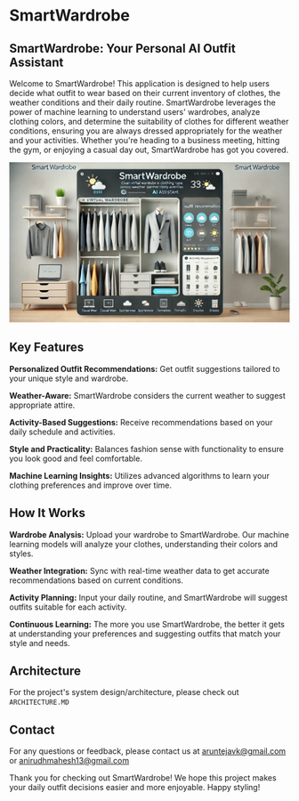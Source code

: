 # SmartWardrobe

## SmartWardrobe: Your Personal AI Outfit Assistant
Welcome to SmartWardrobe! This application is designed to help users decide what outfit to wear based on their current inventory of clothes, the weather conditions and their daily routine. SmartWardrobe leverages the power of machine learning to understand users' wardrobes, analyze clothing colors, and determine the suitability of clothes for different weather conditions, ensuring you are always dressed appropriately for the weather and your activities. Whether you're heading to a business meeting, hitting the gym, or enjoying a casual day out, SmartWardrobe has got you covered.

![image](src/public/images/cover-image.webp)


## Key Features
 **Personalized Outfit Recommendations:** Get outfit suggestions tailored to your unique style and wardrobe.

 **Weather-Aware:** SmartWardrobe considers the current weather to suggest appropriate attire.

  **Activity-Based Suggestions:** Receive recommendations based on your daily schedule and activities.

  **Style and Practicality:** Balances fashion sense with functionality to ensure you look good and feel comfortable.

 **Machine Learning Insights:** Utilizes advanced algorithms to learn your clothing preferences and improve over time.

## How It Works
**Wardrobe Analysis:** Upload your wardrobe to SmartWardrobe. Our machine learning models will analyze your clothes, understanding their colors and styles.

**Weather Integration:** Sync with real-time weather data to get accurate recommendations based on current conditions.

**Activity Planning:** Input your daily routine, and SmartWardrobe will suggest outfits suitable for each activity.

**Continuous Learning:** The more you use SmartWardrobe, the better it gets at understanding your preferences and suggesting outfits that match your style and needs.

## Architecture
For the project's system design/architecture, please check out `ARCHITECTURE.MD`

## Contact
For any questions or feedback, please contact us at aruntejavk@gmail.com or anirudhmahesh13@gmail.com 

Thank you for checking out SmartWardrobe! We hope this project makes your daily outfit decisions easier and more enjoyable. Happy styling!




